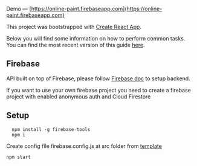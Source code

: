 Demo — [https://online-paint.firebaseapp.com](https://online-paint.firebaseapp.com)

This project was bootstrapped with [Create React App](https://github.com/facebookincubator/create-react-app).

Below you will find some information on how to perform common tasks.<br>
You can find the most recent version of this guide [here](https://github.com/facebookincubator/create-react-app/blob/master/packages/react-scripts/template/README.md).

## Firebase
API built on top of Firebase, please follow [Firebase doc](https://firebase.google.com/docs/web/setup?authuser=0) to setup backend.

If you want to use your own firebase project you need to create a firebase project with enabled anonymous auth and Cloud Firestore

## Setup
```
  npm install -g firebase-tools
  npm i
```

Create config file firebase.config.js at src folder from [template](./src/firebase.config.template.js)

```
npm start
```
